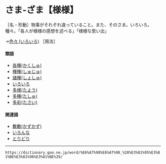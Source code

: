 # さま‐ざま【様様】
［名・形動］物事がそれぞれ違っていること。また、そのさま。いろいろ。種々。「各人が様様の感想を述べる」「様様な思い出」

→[色々 (いろいろ)](https://dictionary.goo.ne.jp/word/%E8%89%B2%E8%89%B2/#jn-15710) ［用法］

#### 類語

-   [各種(かくしゅ)](https://dictionary.goo.ne.jp/word/%E5%90%84%E7%A8%AE/#jn-38786)
-   [種種(しゅじゅ)](https://dictionary.goo.ne.jp/word/%E7%A8%AE%E7%A8%AE_%28%E3%81%97%E3%82%85%E3%81%98%E3%82%85%29/#jn-105445)
-   [諸種(しょしゅ)](https://dictionary.goo.ne.jp/word/%E8%AB%B8%E7%A8%AE/#jn-111416)
-   [いろいろ](https://dictionary.goo.ne.jp/word/%E8%89%B2%E8%89%B2/#jn-15710)
-   [多様(たよう)](https://dictionary.goo.ne.jp/word/%E5%A4%9A%E6%A7%98/#jn-139136)
-   [多種(たしゅ)](https://dictionary.goo.ne.jp/word/%E5%A4%9A%E7%A8%AE/#jn-136474)
-   [多彩(たさい)](https://dictionary.goo.ne.jp/word/%E5%A4%9A%E5%BD%A9/#jn-136331)

#### 関連語

-   [數數(かずかず)](https://dictionary.goo.ne.jp/word/%E6%95%B0%E6%95%B0/#jn-40989)
-   [いろんな](https://dictionary.goo.ne.jp/word/%E8%89%B2%E3%82%93%E3%81%AA/#jn-15862)
-   [とりどり](https://dictionary.goo.ne.jp/word/%E5%8F%96%E3%82%8A%E5%8F%96%E3%82%8A/#jn-161276)

---
`https://dictionary.goo.ne.jp/word/%E6%A7%98%E6%A7%98_%28%E3%81%95%E3%81%BE%E3%81%96%E3%81%BE%29/`